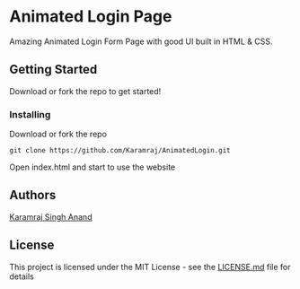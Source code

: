 # Animated Login Page

Amazing Animated Login Form Page with good UI built in HTML & CSS.


## Getting Started

Download or fork the repo to get started!

### Installing

Download or fork the repo

```
git clone https://github.com/Karamraj/AnimatedLogin.git
```

Open index.html and start to use the website

## Authors

[Karamraj Singh Anand](https://github.com/Karamraj)

## License

This project is licensed under the MIT License - see the [LICENSE.md](LICENSE.md) file for details
